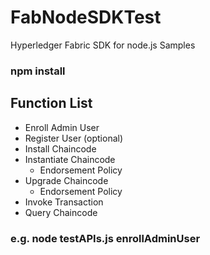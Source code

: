 # FabNodeSDKTest
Hyperledger Fabric SDK for node.js Samples

### npm install

## Function List
  - Enroll Admin User
  - Register User (optional)
  - Install Chaincode
  - Instantiate Chaincode
     - Endorsement Policy
  -	Upgrade Chaincode
     - Endorsement Policy
  -	Invoke Transaction 
  -	Query Chaincode

### e.g. node testAPIs.js enrollAdminUser
